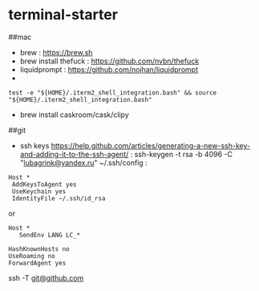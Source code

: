 # terminal-starter
##mac
* brew : https://brew.sh
* brew install thefuck : https://github.com/nvbn/thefuck
* liquidprompt : https://github.com/nojhan/liquidprompt
* 
```
test -e "${HOME}/.iterm2_shell_integration.bash" && source "${HOME}/.iterm2_shell_integration.bash"
```
* brew install caskroom/cask/clipy 


##git
* ssh keys https://help.github.com/articles/generating-a-new-ssh-key-and-adding-it-to-the-ssh-agent/ : 
ssh-keygen -t rsa -b 4096 -C "lubagrink@yandex.ru"
~/.ssh/config : 
```
Host *
 AddKeysToAgent yes
 UseKeychain yes
 IdentityFile ~/.ssh/id_rsa
```
or
```
Host *
   SendEnv LANG LC_*

HashKnownHosts no
UseRoaming no
ForwardAgent yes
```
ssh -T git@github.com


